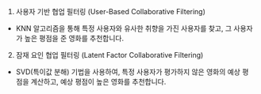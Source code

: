 1. 사용자 기반 협업 필터링 (User-Based Collaborative Filtering)
  * KNN 알고리즘을 통해 특정 사용자와 유사한 취향을 가진 사용자를 찾고, 그 사용자가 높은 평점을 준 영화를 추천합니다.

2. 잠재 요인 협업 필터링 (Latent Factor Collaborative Filtering)
  * SVD(특이값 분해) 기법을 사용하여, 특정 사용자가 평가하지 않은 영화의 예상 평점을 계산하고, 예상 평점이 높은 영화를 추천합니다.
